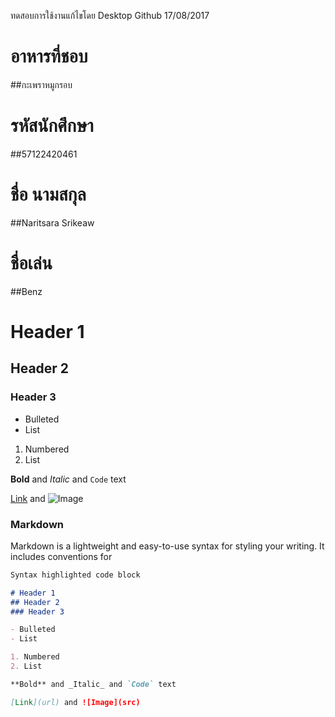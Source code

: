﻿ทดสอบการใช้งานแก้ไขโดย Desktop Github
17/08/2017
# อาหารที่ชอบ
##กะเพราหมูกรอบ



# รหัสนักศึกษา
##57122420461
# ชื่อ นามสกุล
##Naritsara Srikeaw
# ชื่อเล่น
##Benz

# Header 1
## Header 2
### Header 3

- Bulleted
- List

1. Numbered
2. List

**Bold** and _Italic_ and `Code` text

[Link](url) and ![Image](src)

### Markdown

Markdown is a lightweight and easy-to-use syntax for styling your writing. It includes conventions for

```markdown
Syntax highlighted code block

# Header 1
## Header 2
### Header 3

- Bulleted
- List

1. Numbered
2. List

**Bold** and _Italic_ and `Code` text

[Link](url) and ![Image](src)
